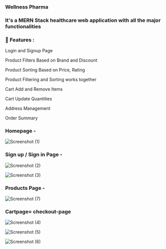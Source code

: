 



### Wellness Pharma 

 ### It's a MERN Stack healthcare web application with all the major functionalities

### 🚀 Features :


Login and Signup Page 
  
Product Filters Based on Brand and Discount
  
Product Sorting Based on Price, Rating
  
  
Product Filtering and Sorting works together
  
Cart Add and Remove Items
  
Cart Update Quantities
  
Address Management
  
Order Summary

### Homepage -
![Screenshot (1)](https://user-images.githubusercontent.com/101566430/204128241-ad7bf5b0-fd4d-4d89-b9b8-fac71521d60c.png)


 
### Sign up / Sign in Page - 
![Screenshot (2)](https://user-images.githubusercontent.com/101566430/204127867-c8c54ad8-5e2e-4d0a-9770-e9709909c631.png)
  
![Screenshot (3)](https://user-images.githubusercontent.com/101566430/204127868-a4f6e080-c7bc-411d-8cdf-69a1b12087c9.png)
  
  
  ### Products Page -
  ![Screenshot (7)](https://user-images.githubusercontent.com/101566430/204128141-fb38f1c1-4725-427c-8957-3ac7ca00c9ef.png)

### Cartpage= checkout-page
  
![Screenshot (4)](https://user-images.githubusercontent.com/101566430/204127871-37242f1d-1e74-43e9-bc47-623e11bfe652.png)
  
![Screenshot (5)](https://user-images.githubusercontent.com/101566430/204127873-861da738-beea-45ed-b3e5-a5327047759d.png)
  
![Screenshot (6)](https://user-images.githubusercontent.com/101566430/204127875-2eaaafb8-a7e3-4957-a7d0-0daf1ff1665b.png)
